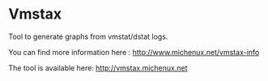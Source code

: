 Vmstax
==========

Tool to generate graphs from vmstat/dstat logs.

You can find more information here :
http://www.michenux.net/vmstax-info

The tool is available here:
http://vmstax.michenux.net
